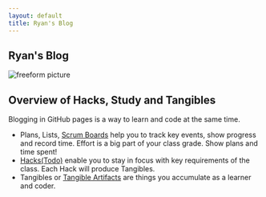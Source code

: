 ```yaml
---
layout: default
title: Ryan's Blog
---
```



## Ryan's Blog 

![freeform picture]({{site.baseurl}}/images/IMG_0862.jpeg)

## Overview of Hacks, Study and Tangibles
Blogging in GitHub pages is a way to learn and code at the same time. 
  
- Plans, Lists, [Scrum Boards](https://clickup.com/blog/scrum-board/) help you to track key events, show progress and record time.  Effort is a big part of your class grade.  Show plans and time spent!
- [Hacks(Todo)](https://levelup.gitconnected.com/six-ultimate-daily-hacks-for-every-programmer-60f5f10feae) enable you to stay in focus with key requirements of the class.  Each Hack will produce Tangibles.
- Tangibles or [Tangible Artifacts](https://en.wikipedia.org/wiki/Artifact_(software_development)) are things you accumulate as a learner and coder. 
